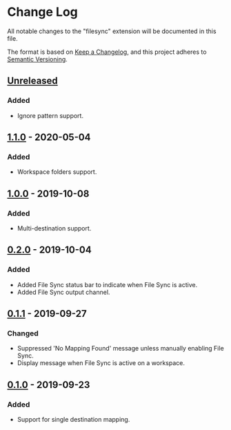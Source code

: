 # Change Log
All notable changes to the "filesync" extension will be documented in this file.

The format is based on [Keep a Changelog](https://keepachangelog.com/en/1.0.0/),
and this project adheres to [Semantic Versioning](https://semver.org/spec/v2.0.0.html).

## [Unreleased]
### Added
- Ignore pattern support.

## [1.1.0] - 2020-05-04
### Added
- Workspace folders support.

## [1.0.0] - 2019-10-08
### Added
- Multi-destination support.

## [0.2.0] - 2019-10-04
### Added
- Added File Sync status bar to indicate when File Sync is active.
- Added File Sync output channel.

## [0.1.1] - 2019-09-27
### Changed
- Suppressed 'No Mapping Found' message unless manually enabling File Sync.
- Display message when File Sync is active on a workspace.

## [0.1.0] - 2019-09-23
### Added
- Support for single destination mapping.

[Unreleased]: https://github.com/CatStarwind/FileSync/compare/v1.0.0...HEAD
[1.1.0]: https://github.com/CatStarwind/FileSync/compare/v1.0.0...v1.1.0
[1.0.0]: https://github.com/CatStarwind/FileSync/compare/v0.2.0...v1.0.0
[0.2.0]: https://github.com/CatStarwind/FileSync/compare/v0.1.1...v0.2.0
[0.1.1]: https://github.com/CatStarwind/FileSync/compare/v0.1.0...v0.1.1
[0.1.0]: https://github.com/CatStarwind/FileSync/releases/tag/v0.1.0